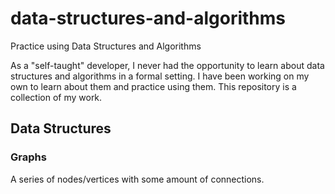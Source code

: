 # data-structures-and-algorithms
Practice using Data Structures and Algorithms

As a "self-taught" developer, I never had the opportunity to learn about data structures and algorithms in a formal setting. I have been working on my own to learn about them and practice using them. This repository is a collection of my work.

## Data Structures

### Graphs
A series of nodes/vertices with some amount of connections.